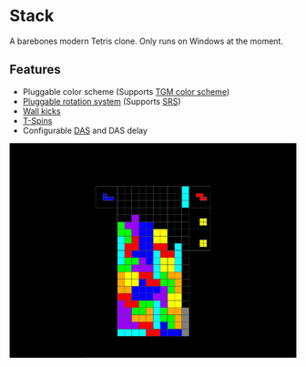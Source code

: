 # Stack
A barebones modern Tetris clone. Only runs on Windows at the moment.

## Features

* Pluggable color scheme (Supports [TGM color scheme](http://tetris.wikia.com/wiki/Tetris_The_Grand_Master))
* [Pluggable rotation system](http://tetris.wikia.com/wiki/Category:Rotation_Systems) (Supports [SRS](http://tetris.wikia.com/wiki/SRS))
* [Wall kicks](http://tetris.wikia.com/wiki/Wall_kick)
* [T-Spins](http://tetris.wikia.com/wiki/T-Spin)
* Configurable [DAS](http://tetris.wikia.com/wiki/DAS) and DAS delay

![](gameplay.png)

